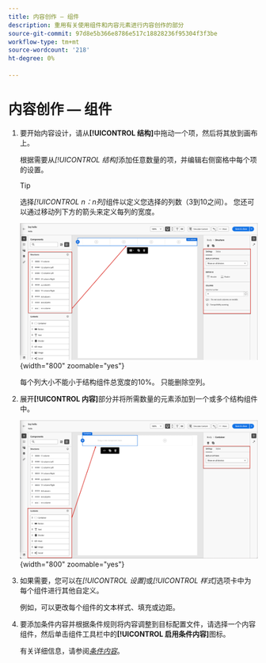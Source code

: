 ```yaml
---
title: 内容创作 — 组件
description: 重用有关使用组件和内容元素进行内容创作的部分
source-git-commit: 97d8e5b366e8786e517c18828236f95304f3f3be
workflow-type: tm+mt
source-wordcount: '218'
ht-degree: 0%

---
```


# 内容创作 — 组件

1. 要开始内容设计，请从&#x200B;**[!UICONTROL 结构]**&#x200B;中拖动一个项，然后将其放到画布上。

   根据需要从&#x200B;_[!UICONTROL 结构]_&#x200B;添加任意数量的项，并编辑右侧窗格中每个项的设置。

   >[!TIP]
   >
   >选择&#x200B;_[!UICONTROL n：n列]_&#x200B;组件以定义您选择的列数（3到10之间）。 您还可以通过移动列下方的箭头来定义每列的宽度。

   ![将结构拖动到画布上并调整设置](../assets/content-design-shared/content-design-add-structure.png){width="800" zoomable="yes"}

   每个列大小不能小于结构组件总宽度的10%。 只能删除空列。

1. 展开&#x200B;**[!UICONTROL 内容]**&#x200B;部分并将所需数量的元素添加到一个或多个结构组件中。

   ![将内容元素拖到画布上并调整设置](../assets/content-design-shared/content-design-add-content.png){width="800" zoomable="yes"}
   <!--
   reference to the contents elements when we have a completed reference for each.--->

1. 如果需要，您可以在&#x200B;_[!UICONTROL 设置]_&#x200B;或&#x200B;_[!UICONTROL 样式]_&#x200B;选项卡中为每个组件进行其他自定义。

   例如，可以更改每个组件的文本样式、填充或边距。

1. 要添加条件内容并根据条件规则将内容调整到目标配置文件，请选择一个内容组件，然后单击组件工具栏中的&#x200B;**[!UICONTROL 启用条件内容]**&#x200B;图标。

   有关详细信息，请参阅&#x200B;[_条件内容_](../user/content/conditional-content.md)。
